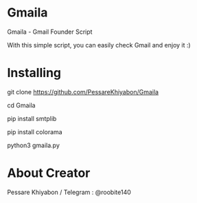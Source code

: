 # Gmaila
Gmaila - Gmail Founder Script 

With this simple script, you can easily check Gmail and enjoy it :)

# Installing 

git clone https://github.com/PessareKhiyabon/Gmaila

cd Gmaila 

pip install smtplib

pip install colorama

python3 gmaila.py

# About Creator

Pessare Khiyabon / Telegram : @roobite140
